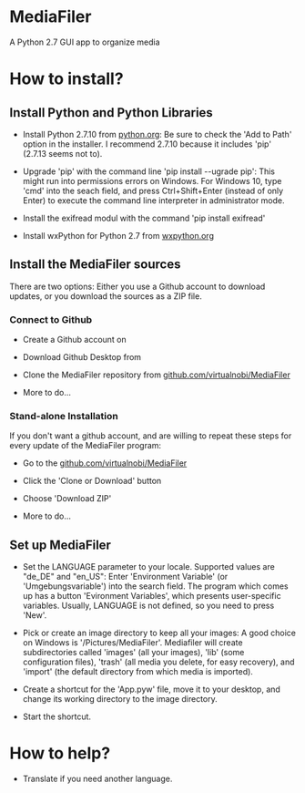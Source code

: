 # MediaFiler
A Python 2.7 GUI app to organize media

# How to install?

## Install Python and Python Libraries

* Install Python 2.7.10 from [python.org](http://python.org/download): 
Be sure to check the 'Add to Path' option in the installer. 
I recommend 2.7.10 because it includes 'pip' (2.7.13 seems not to).

* Upgrade 'pip' with the command line 'pip install --ugrade pip': 
This might run into permissions errors on Windows. For Windows 10, type 'cmd' into the seach field, and press Ctrl+Shift+Enter (instead of only Enter) to execute the command line interpreter in administrator mode.

* Install the exifread modul with the command 'pip install exifread' 

* Install wxPython for Python 2.7 from [wxpython.org](http://wxpython.org/download.php) 

## Install the MediaFiler sources

There are two options: Either you use a Github account to download updates, or you download the sources as a ZIP file. 

### Connect to Github

* Create a Github account on []()

* Download Github Desktop from []()

* Clone the MediaFiler repository from [github.com/virtualnobi/MediaFiler](https://github.com/virtualnobi/MediaFiler)

* More to do...

### Stand-alone Installation

If you don't want a github account, and are willing to repeat these steps for every update of the MediaFiler program:

* Go to the [github.com/virtualnobi/MediaFiler](https://github.com/virtualnobi/MediaFiler)

* Click the 'Clone or Download' button

* Choose 'Download ZIP'

* More to do...

## Set up MediaFiler

* Set the LANGUAGE parameter to your locale. Supported values are "de_DE" and "en_US":
Enter 'Environment Variable' (or 'Umgebungsvariable') into the search field. The program which comes up has a button 'Evironment Variables', which presents user-specific variables. Usually, LANGUAGE is not defined, so you need to press 'New'. 

* Pick or create an image directory to keep all your images:
A good choice on Windows is '<your-user-name>/Pictures/MediaFiler'. 
Mediafiler will create subdirectories called 'images' (all your images), 'lib' (some configuration files), 'trash' (all media you delete, for easy recovery), and 'import' (the default directory from which media is imported).

* Create a shortcut for the 'App.pyw' file, move it to your desktop, and change its working directory to the image directory. 

* Start the shortcut.

# How to help?

* Translate if you need another language. 

